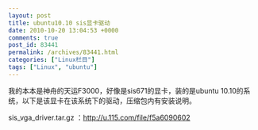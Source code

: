 ```yaml
---
layout: post
title: ubuntu10.10 sis显卡驱动
date: 2010-10-20 13:04:53 +0000
comments: true
post_id: 83441
permalink: /archives/83441.html
categories: ["Linux栏目"]
tags: ["Linux", "ubuntu"]
---
```


我的本本是神舟的天运F3000，好像是sis671的显卡，装的是ubuntu 10.10的系统，以下是该显卡在该系统下的驱动，压缩包内有安装说明。

sis_vga_driver.tar.gz ：http://u.115.com/file/f5a6090602
